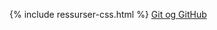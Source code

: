 {% include ressurser-css.html %}
[Git og GitHub](https://universitetetitromso-my.sharepoint.com/personal/pas005_uit_no/Documents/Chatfiler%20for%20Microsoft%20Teams/Kurs%20i%20Git%20&%20Github.mp4)
